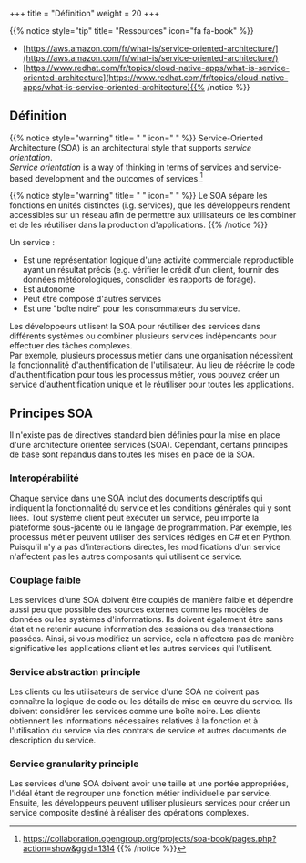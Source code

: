 +++
title = "Définition"
weight = 20
+++

{{% notice style="tip" title= "Ressources" icon="fa fa-book" %}}
- [https://aws.amazon.com/fr/what-is/service-oriented-architecture/](https://aws.amazon.com/fr/what-is/service-oriented-architecture/)
- [https://www.redhat.com/fr/topics/cloud-native-apps/what-is-service-oriented-architecture](https://www.redhat.com/fr/topics/cloud-native-apps/what-is-service-oriented-architecture){{% /notice %}} 

## Définition

{{% notice style="warning" title= " " icon=" " %}}
Service-Oriented Architecture (SOA) is an architectural style that supports *service orientation*.  
*Service orientation* is a way of thinking in terms of services and service-based development and the outcomes of services.[^1]

[^1]: https://collaboration.opengroup.org/projects/soa-book/pages.php?action=show&ggid=1314
{{% /notice %}} 

{{% notice style="warning" title= " " icon=" " %}}
Le SOA sépare les fonctions en unités distinctes (i.g. services), que les développeurs rendent accessibles sur un réseau afin de permettre aux utilisateurs de les combiner et de les réutiliser dans la production d'applications.
{{% /notice %}} 

Un service :
- Est une représentation logique d'une activité commerciale reproductible ayant un résultat précis (e.g. vérifier le crédit d'un client, fournir des données météorologiques, consolider les rapports de forage).
- Est autonome
- Peut être composé d'autres services
- Est une "boîte noire" pour les consommateurs du service.

Les développeurs utilisent la SOA pour réutiliser des services dans différents systèmes ou combiner plusieurs services indépendants pour effectuer des tâches complexes.  
Par exemple, plusieurs processus métier dans une organisation nécessitent la fonctionnalité d'authentification de l'utilisateur. Au lieu de réécrire le code d'authentification pour tous les processus métier, vous pouvez créer un service d'authentification unique et le réutiliser pour toutes les applications. 

## Principes SOA
Il n'existe pas de directives standard bien définies pour la mise en place d'une architecture orientée services (SOA). Cependant, certains principes de base sont répandus dans toutes les mises en place de la SOA.


### Interopérabilité

Chaque service dans une SOA inclut des documents descriptifs qui indiquent la fonctionnalité du service et les conditions générales qui y sont liées. Tout système client peut exécuter un service, peu importe la plateforme sous-jacente ou le langage de programmation. Par exemple, les processus métier peuvent utiliser des services rédigés en C# et en Python. Puisqu'il n'y a pas d'interactions directes, les modifications d'un service n'affectent pas les autres composants qui utilisent ce service.

### Couplage faible

Les services d'une SOA doivent être couplés de manière faible et dépendre aussi peu que possible des sources externes comme les modèles de données ou les systèmes d'informations. Ils doivent également être sans état et ne retenir aucune information des sessions ou des transactions passées. Ainsi, si vous modifiez un service, cela n'affectera pas de manière significative les applications client et les autres services qui l'utilisent.

### Service abstraction principle

Les clients ou les utilisateurs de service d'une SOA ne doivent pas connaître la logique de code ou les détails de mise en œuvre du service. Ils doivent considérer les services comme une boîte noire. Les clients obtiennent les informations nécessaires relatives à la fonction et à l'utilisation du service via des contrats de service et autres documents de description du service.

### Service granularity principle

Les services d'une SOA doivent avoir une taille et une portée appropriées, l'idéal étant de regrouper une fonction
métier individuelle par service. Ensuite, les développeurs peuvent utiliser plusieurs services pour créer un service composite destiné à réaliser des opérations complexes.